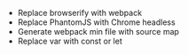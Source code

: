 - Replace browserify with webpack
- Replace PhantomJS with Chrome headless
- Generate webpack min file with source map
- Replace var with const or let

